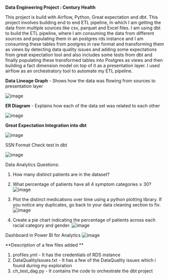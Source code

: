 **Data Engineering Project : Century Health**

This project is build with Airflow, Python, Great expectation and dbt. This project involves building end to end ETL pipeline, In which I am getting the data from multiple sources like csv, parquet and Excel files. I am using dbt to build the ETL pipeline, where I am consuming the data from different sources and populating them in an postgres rds instance and I am consuming these tables from postgres in raw format and transforming them as views by detecting data quality issues and adding some expectations from great expectation tool and also includes some tests from dbt and finally populating these transformed tables into Postgres as views and then building a fact dimension model on top of it as a presentation layer. I used airflow as an orchestratory tool to automate my ETL pipeline.

**Data Lineage Graph** - 
Shows how the data was flowing from sources to presentation layer

![image](https://github.com/user-attachments/assets/bb7800bb-b646-403e-9628-92d8e1cf45ee)


**ER Diagram** - 
Explains how each of the data set was related to each other

![image](https://github.com/user-attachments/assets/500d5d6a-ae77-4cb8-8531-39c937e0f1c5)


**Great Expectation Integration into dbt**

![image](https://github.com/user-attachments/assets/df2d2d9d-dbf4-45d3-a00b-25289b401115)

SSN Format Check test in dbt

![image](https://github.com/user-attachments/assets/8beaecd6-2a6f-42fd-8dd3-932aa8399284)


Data Analytics Questions:

1. How many distinct patients are in the dataset?
4. What percentage of patients have all 4 symptom categories ≥ 30?
![image](https://github.com/user-attachments/assets/1234b734-1f20-4803-ae4c-0d875ea08fca)


2. Plot the distinct medications over time using a python plotting library. If you notice any duplicates, go back to your data cleaning section to fix.
![image](https://github.com/user-attachments/assets/10666d44-a2d2-48d4-b354-dceba10fc5d1)


3. Create a pie chart indicating the percentage of patients across each racial category and gender.
![image](https://github.com/user-attachments/assets/3662f349-9324-4ebe-8fee-8a8badadf07e)

Dashboard in Power BI for Analytics
![image](https://github.com/user-attachments/assets/94db791c-cfb7-465b-893d-56b8871ed8eb)


**Description of a few files added **

1. profiles.yml - It has the credentials of RDS instance
2. DataQualityIssues.txt - It has a few of the DataQuality issues which i found during my exploration
3. ch_test_dag.py - It contains the code to orchestrate the dbt project

   
